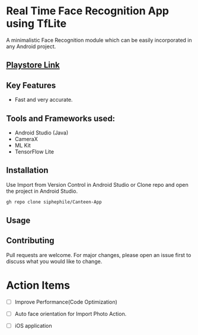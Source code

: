 # Real Time Face Recognition App using TfLite

A minimalistic Face Recognition module which can be easily incorporated in any Android project.

## [Playstore Link](https://play.google.com/store/apps/details?id=com.atharvakale.facerecognition)

## Key Features 
- Fast and very accurate.


## Tools and Frameworks used:
- Android Studio (Java)
- CameraX
- ML Kit
- TensorFlow Lite


## Installation

Use Import from Version Control in Android Studio or Clone repo and open the project in Android Studio.

```bash
gh repo clone siphephile/Canteen-App
```

## Usage

 
## Contributing
Pull requests are welcome. For major changes, please open an issue first to discuss what you would like to change.



# Action Items
- [ ] Improve Performance(Code Optimization)
- [ ] Auto face orientation for Import Photo Action.
- [ ] iOS application

